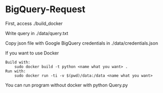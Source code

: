 # BigQuery-Request

First, access ./build_docker

Write query in
	./data/query.txt

Copy json file with Google BigQuery credentials in
	./data/credentials.json

If you want to use Docker

	Build with:
		sudo docker build -t python <name what you want> .
	Run with:
		sudo docker run -ti -v $(pwd)/data:/data <name what you want>

You can run program without docker with
	python Query.py
